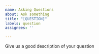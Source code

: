 ```yaml
---
name: Asking Questions
about: Ask something
title: "[QUESTION]"
labels: question
assignees: ''

---
```


Give us a good description of your question
